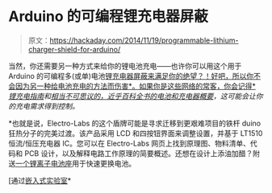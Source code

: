 # Arduino 的可编程锂充电器屏蔽

> 原文：<https://hackaday.com/2014/11/19/programmable-lithium-charger-shield-for-arduino/>

当然，你还需要另一种方式来给你的锂电池充电——也许你可以用这个用于 Arduino 的可编程多(或单)电池[锂充电器屏蔽来满足你的绝望？！好吧，所以你不会因为另一种给电池充电的方法而伤害*。如果你是这些网络的常客，你会记得*](http://www.electro-labs.com/diy-lithium-battery-charger-shield-arduino/)*[锂充电指南](http://hackaday.com/2014/09/21/a-li-ion-battery-charging-guide/)和[相当不可思议的，近乎百科全书的电池和充电器概要](http://hackaday.com/2014/09/05/an-obsessively-thorough-battery-and-more-showdown/)，这可能会让你的充电需求得到控制。*

 *也就是说，Electro-Labs 的这个盾牌可能是寻求迁移到更艰难项目的铁杆 duino 狂热分子的完美过渡。该产品采用 LCD 和四按钮界面来调整设置，并基于 LT1510 恒流/恒压充电器 IC。您可以在 Electro-Labs 网页上找到原理图、物料清单、代码和 PCB 设计，以及解释电路工作原理的简要概述。还想在设计上添油加醋？附送[一个锂离子电池座](http://hackaday.com/2014/07/16/finally-an-easy-to-make-holder-for-lithium-ion-batteries/)用于快速更换电池。

[通过[嵌入式实验室](http://embedded-lab.com/blog/?p=9644)*